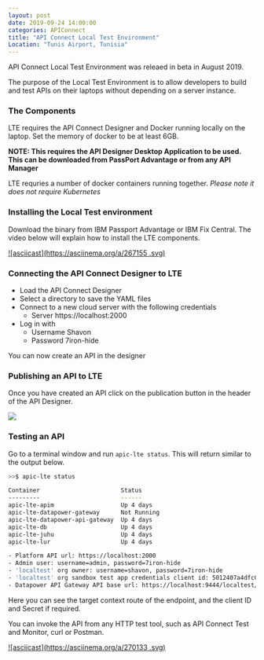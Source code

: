 ```yaml
---
layout: post
date: 2019-09-24 14:00:00
categories: APIConnect
title: "API Connect Local Test Environment"
Location: "Tunis Airport, Tunisia"
---
```


API Connect Local Test Environment was releaed in beta in August 2019.

The purpose of the Local Test Environment is to allow developers to build and test APIs on their laptops without depending on a server instance.

<!--more-->


### The Components

LTE requires the API Connect Designer and Docker running locally on the laptop. Set the memory of docker to be at least 6GB.

**NOTE: This requires the API Designer Desktop Application to be used. This can be downloaded from PassPort Advantage or from any API Manager**

LTE requries a number of docker containers running together. *Please note it does not require Kubernetes*

### Installing the Local Test environment

Download the binary from IBM Passport Advantage or IBM Fix Central. The video below will explain how to install the LTE components.


[![asciicast](https://asciinema.org/a/267155
.svg)](https://asciinema.org/a/267155
)


### Connecting the API Connect Designer to LTE

* Load the API Connect Designer
* Select a directory to save the YAML files
* Connect to a new cloud server with the following credentials
  - Server https://localhost:2000
* Log in with
  - Username Shavon
  - Password 7iron-hide

You can now create an API in the designer

### Publishing an API to LTE

Once you have created an API click on the publication button in the header of the API Designer.


![](/images/publishButton.png)



### Testing an API

Go to a terminal window and run `apic-lte status`. This will return similar to the output below.

```bash
>>$ apic-lte status

Container                       Status
---------                       ------
apic-lte-apim                   Up 4 days
apic-lte-datapower-gateway      Not Running
apic-lte-datapower-api-gateway  Up 4 days
apic-lte-db                     Up 4 days
apic-lte-juhu                   Up 4 days
apic-lte-lur                    Up 4 days

- Platform API url: https://localhost:2000
- Admin user: username=admin, password=7iron-hide
- 'localtest' org owner: username=shavon, password=7iron-hide
- 'localtest' org sandbox test app credentials client id: 5012407a4dfc0552d2808f86110c969d , client secret: 4801972213b8b28ebb4b7d7c3fcaaff9
- Datapower API Gateway API base url: https://localhost:9444/localtest/sandbox/
```

Here you can see the target context route of the endpoint, and the client ID and Secret if required.

You can invoke the API from any HTTP test tool, such as API Connect Test and Monitor, curl or Postman.


[![asciicast](https://asciinema.org/a/270133
.svg)](https://asciinema.org/a/270133
)
